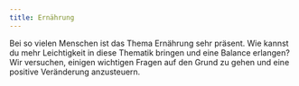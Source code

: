 ```yaml
---
title: Ernährung
---
```


Bei so vielen Menschen ist das Thema Ernährung sehr präsent. Wie
kannst du mehr Leichtigkeit in diese Thematik bringen und eine Balance
erlangen? Wir versuchen, einigen wichtigen Fragen auf den Grund zu
gehen und eine positive Veränderung anzusteuern.
